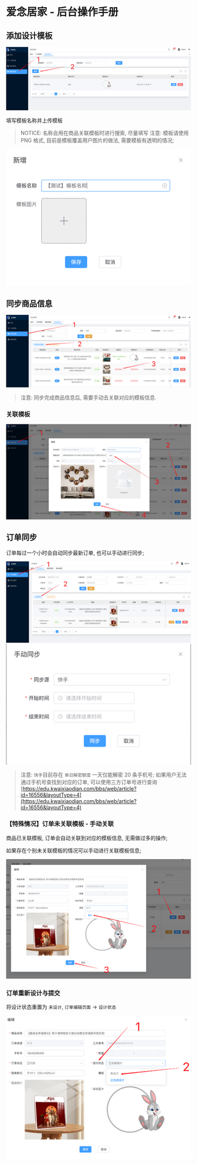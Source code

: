 # 爱念居家 - 后台操作手册

## 添加设计模板

![新增模板](./images/template.png)

填写模板名称并上传模板

> NOTICE: 名称会用在商品关联模板时进行搜索, 尽量填写
> 注意: 模板请使用 PNG 格式, 目前是模板覆盖用户图片的做法, 需要模板有透明的情况;

![新增模板Form](./images/template_new.png)

## 同步商品信息

![同步商品信息](./images/goods_sync.png)

> 注意: 同步完成商品信息后, 需要手动去关联对应的模板信息.

### 关联模板

![商品关联模板](./images/goods_template.png)

## 订单同步

订单每过一个小时会自动同步最新订单, 也可以手动进行同步;

![订单同步-1](./images/order_sync_1.png)
![订单同步-form](./images/order_sync_2.png)

> 注意: `快手`目前存在 `单日解密额度` 一天仅能解密 20 条手机号; 如果用户无法通过手机号查找到对应的订单, 可以使用三方订单号进行查询
> [https://edu.kwaixiaodian.com/bbs/web/article?id=16556&layoutType=4](https://edu.kwaixiaodian.com/bbs/web/article?id=16556&layoutType=4)

### 【特殊情况】订单未关联模板 - 手动关联

商品已关联模板, 订单会自动关联到对应的模板信息, 无需做过多的操作;

如果存在个别未关联模板的情况可以手动进行关联模板信息;

![订单关联模板](./images/order_template.png)

### 订单重新设计与提交

将设计状态重置为 `未设计`, `订单编辑页面` -> `设计状态`

![Alt text](./images/goods_redesign.png)
